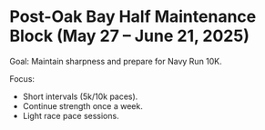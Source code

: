 # Post-Oak Bay Half Maintenance Block (May 27 – June 21, 2025)

Goal: Maintain sharpness and prepare for Navy Run 10K.

Focus:
- Short intervals (5k/10k paces).
- Continue strength once a week.
- Light race pace sessions.
